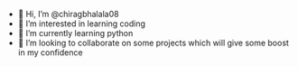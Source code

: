 - 👋 Hi, I’m @chiragbhalala08
- 👀 I’m interested in learning coding 
- 🌱 I’m currently learning python 
- 💞️ I’m looking to collaborate on some projects which will give some boost in my confidence 

<!---
chiragbhalala08/chiragbhalala08 is a ✨ special ✨ repository because its `README.md` (this file) appears on your GitHub profile.
You can click the Preview link to take a look at your changes.
--->
